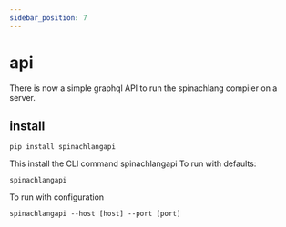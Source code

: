 ```yaml
---
sidebar_position: 7
---
```


# api
There is now a simple graphql API to run the spinachlang compiler on a server.
## install
```bach
pip install spinachlangapi
```
This install the CLI command spinachlangapi
To run with defaults:
```bach
spinachlangapi 
```
To run with configuration
```bach
spinachlangapi --host [host] --port [port]
```
